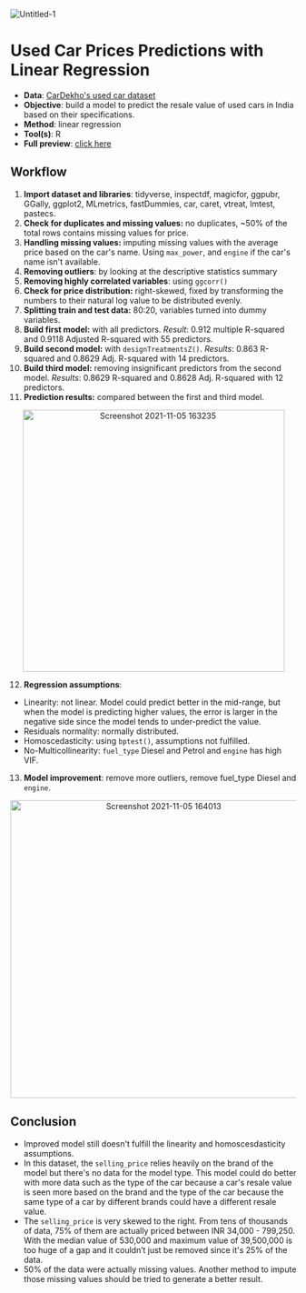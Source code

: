 ![Untitled-1](https://user-images.githubusercontent.com/78501809/140493534-cf09a9e7-f323-4db3-9e06-4cac4c2d66b3.png)


# Used Car Prices Predictions with Linear Regression

* **Data**: [CarDekho's used car dataset](https://www.kaggle.com/saisaathvik/used-cars-dataset-from-cardekhocom)
* **Objective**: build a model to predict the resale value of used cars in India based on their specifications.
* **Method**: linear regression
* **Tool(s)**: R
* **Full preview**: [click here](https://rpubs.com/janetfelita/used_car_regression)

## Workflow
1. **Import dataset and libraries**: tidyverse, inspectdf, magicfor, ggpubr, GGally, ggplot2, MLmetrics, fastDummies, car, caret, vtreat, lmtest, pastecs.
2. **Check for duplicates and missing values:** no duplicates, ~50% of the total rows contains missing values for price.
3. **Handling missing values:** imputing missing values with the average price based on the car's name. Using `max_power`, and `engine` if the car's name isn't available.
4. **Removing outliers**: by looking at the descriptive statistics summary
5. **Removing highly correlated variables**: using `ggcorr()`
6. **Check for price distribution:** right-skewed, fixed by transforming the numbers to their natural log value to be distributed evenly.
7. **Splitting train and test data:** 80:20, variables turned into dummy variables.
8. **Build first model:** with all predictors. _Result_: 0.912 multiple R-squared and 0.9118 Adjusted R-squared with 55 predictors.
9. **Build second model:** with `designTreatmentsZ()`. _Results_: 0.863 R-squared and 0.8629 Adj. R-squared with 14 predictors.
10. **Build third model:** removing insignificant predictors from the second model. _Results_: 0.8629 R-squared and 0.8628 Adj. R-squared with 12 predictors.
11. **Prediction results:** compared between the first and third model. 
<p align="center"><img width="461" alt="Screenshot 2021-11-05 163235" src="https://user-images.githubusercontent.com/78501809/140489514-1fa1992b-83c4-4db2-a588-4932d6bd5647.png"></p>

12. **Regression assumptions**:
* Linearity: not linear. Model could predict better in the mid-range, but when the model is predicting higher values, the error is larger in the negative side since the model tends to under-predict the value.
*  Residuals normality: normally distributed.
*  Homoscedasticity: using `bptest()`, assumptions not fulfilled.
*  No-Multicollinearity: `fuel_type` Diesel and Petrol and `engine` has high VIF.
13. **Model improvement**: remove more outliers, remove fuel_type Diesel and `engine`.
<p align="center"><img width="524" alt="Screenshot 2021-11-05 164013" src="https://user-images.githubusercontent.com/78501809/140490671-97f72173-3619-4804-b345-4cdf3e0b424e.png"></p>

## Conclusion
* Improved model still doesn't fulfill the linearity and homoscesdasticity assumptions.
* In this dataset, the `selling_price` relies heavily on the brand of the model but there's no data for the model type. This model could do better with more data such as the type of the car because a car's resale value is seen more based on the brand and the type of the car because the same type of a car by different brands could have a different resale value.
* The `selling_price` is very skewed to the right. From tens of thousands of data, 75% of them are actually priced between INR 34,000 - 799,250. With the median value of 530,000 and maximum value of 39,500,000 is too huge of a gap and it couldn’t just be removed since it's 25% of the data.
* 50% of the data were actually missing values. Another method to impute those missing values should be tried to generate a better result.

